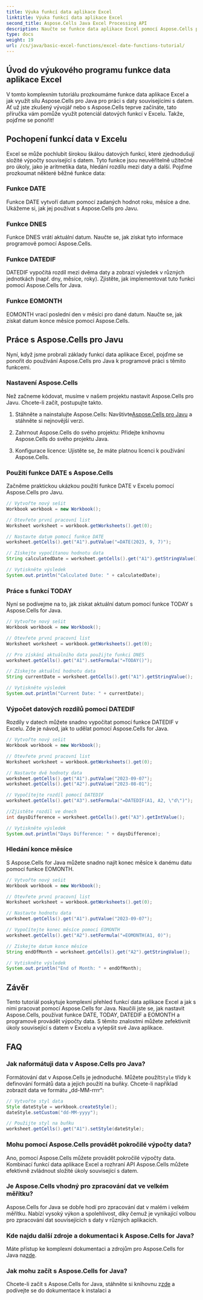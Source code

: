 ```yaml
---
title: Výuka funkcí data aplikace Excel
linktitle: Výuka funkcí data aplikace Excel
second_title: Aspose.Cells Java Excel Processing API
description: Naučte se funkce data aplikace Excel pomocí Aspose.Cells pro Java. Prozkoumejte podrobné návody se zdrojovým kódem.
type: docs
weight: 19
url: /cs/java/basic-excel-functions/excel-date-functions-tutorial/
---
```


## Úvod do výukového programu funkce data aplikace Excel

V tomto komplexním tutoriálu prozkoumáme funkce data aplikace Excel a jak využít sílu Aspose.Cells pro Java pro práci s daty souvisejícími s datem. Ať už jste zkušený vývojář nebo s Aspose.Cells teprve začínáte, tato příručka vám pomůže využít potenciál datových funkcí v Excelu. Takže, pojďme se ponořit!

## Pochopení funkcí data v Excelu

Excel se může pochlubit širokou škálou datových funkcí, které zjednodušují složité výpočty související s datem. Tyto funkce jsou neuvěřitelně užitečné pro úkoly, jako je aritmetika data, hledání rozdílu mezi daty a další. Pojďme prozkoumat některé běžné funkce data:

### Funkce DATE

Funkce DATE vytvoří datum pomocí zadaných hodnot roku, měsíce a dne. Ukážeme si, jak jej používat s Aspose.Cells pro Javu.

### Funkce DNES

Funkce DNES vrátí aktuální datum. Naučte se, jak získat tyto informace programově pomocí Aspose.Cells.

### Funkce DATEDIF

DATEDIF vypočítá rozdíl mezi dvěma daty a zobrazí výsledek v různých jednotkách (např. dny, měsíce, roky). Zjistěte, jak implementovat tuto funkci pomocí Aspose.Cells for Java.

### Funkce EOMONTH

EOMONTH vrací poslední den v měsíci pro dané datum. Naučte se, jak získat datum konce měsíce pomocí Aspose.Cells.

## Práce s Aspose.Cells pro Javu

Nyní, když jsme probrali základy funkcí data aplikace Excel, pojďme se ponořit do používání Aspose.Cells pro Java k programové práci s těmito funkcemi.

### Nastavení Aspose.Cells

Než začneme kódovat, musíme v našem projektu nastavit Aspose.Cells pro Javu. Chcete-li začít, postupujte takto.

1. Stáhněte a nainstalujte Aspose.Cells: Navštivte[Aspose.Cells pro Javu](https://releases.aspose.com/cells/java/) a stáhněte si nejnovější verzi.

2. Zahrnout Aspose.Cells do svého projektu: Přidejte knihovnu Aspose.Cells do svého projektu Java.

3. Konfigurace licence: Ujistěte se, že máte platnou licenci k používání Aspose.Cells.

### Použití funkce DATE s Aspose.Cells

Začněme praktickou ukázkou použití funkce DATE v Excelu pomocí Aspose.Cells pro Javu.

```java
// Vytvořte nový sešit
Workbook workbook = new Workbook();

// Otevřete první pracovní list
Worksheet worksheet = workbook.getWorksheets().get(0);

// Nastavte datum pomocí funkce DATE
worksheet.getCells().get("A1").putValue("=DATE(2023, 9, 7)");

// Získejte vypočítanou hodnotu data
String calculatedDate = worksheet.getCells().get("A1").getStringValue();

// Vytiskněte výsledek
System.out.println("Calculated Date: " + calculatedDate);
```

### Práce s funkcí TODAY

Nyní se podívejme na to, jak získat aktuální datum pomocí funkce TODAY s Aspose.Cells for Java.

```java
// Vytvořte nový sešit
Workbook workbook = new Workbook();

// Otevřete první pracovní list
Worksheet worksheet = workbook.getWorksheets().get(0);

// Pro získání aktuálního data použijte funkci DNES
worksheet.getCells().get("A1").setFormula("=TODAY()");

// Získejte aktuální hodnotu data
String currentDate = worksheet.getCells().get("A1").getStringValue();

// Vytiskněte výsledek
System.out.println("Current Date: " + currentDate);
```

### Výpočet datových rozdílů pomocí DATEDIF

Rozdíly v datech můžete snadno vypočítat pomocí funkce DATEDIF v Excelu. Zde je návod, jak to udělat pomocí Aspose.Cells for Java.

```java
// Vytvořte nový sešit
Workbook workbook = new Workbook();

// Otevřete první pracovní list
Worksheet worksheet = workbook.getWorksheets().get(0);

// Nastavte dvě hodnoty data
worksheet.getCells().get("A1").putValue("2023-09-07");
worksheet.getCells().get("A2").putValue("2023-08-01");

// Vypočítejte rozdíl pomocí DATEDIF
worksheet.getCells().get("A3").setFormula("=DATEDIF(A1, A2, \"d\")");

//Zjistěte rozdíl ve dnech
int daysDifference = worksheet.getCells().get("A3").getIntValue();

// Vytiskněte výsledek
System.out.println("Days Difference: " + daysDifference);
```

### Hledání konce měsíce

S Aspose.Cells for Java můžete snadno najít konec měsíce k danému datu pomocí funkce EOMONTH.

```java
// Vytvořte nový sešit
Workbook workbook = new Workbook();

// Otevřete první pracovní list
Worksheet worksheet = workbook.getWorksheets().get(0);

// Nastavte hodnotu data
worksheet.getCells().get("A1").putValue("2023-09-07");

// Vypočítejte konec měsíce pomocí EOMONTH
worksheet.getCells().get("A2").setFormula("=EOMONTH(A1, 0)");

// Získejte datum konce měsíce
String endOfMonth = worksheet.getCells().get("A2").getStringValue();

// Vytiskněte výsledek
System.out.println("End of Month: " + endOfMonth);
```

## Závěr

Tento tutoriál poskytuje komplexní přehled funkcí data aplikace Excel a jak s nimi pracovat pomocí Aspose.Cells for Java. Naučili jste se, jak nastavit Aspose.Cells, používat funkce DATE, TODAY, DATEDIF a EOMONTH a programově provádět výpočty data. S těmito znalostmi můžete zefektivnit úkoly související s datem v Excelu a vylepšit své Java aplikace.

## FAQ

### Jak naformátuji data v Aspose.Cells pro Java?

 Formátování dat v Aspose.Cells je jednoduché. Můžete použít`Style` třídy k definování formátů data a jejich použití na buňky. Chcete-li například zobrazit data ve formátu „dd-MM-rrrr“:

```java
// Vytvořte styl data
Style dateStyle = workbook.createStyle();
dateStyle.setCustom("dd-MM-yyyy");

// Použijte styl na buňku
worksheet.getCells().get("A1").setStyle(dateStyle);
```

### Mohu pomocí Aspose.Cells provádět pokročilé výpočty data?

Ano, pomocí Aspose.Cells můžete provádět pokročilé výpočty data. Kombinací funkcí data aplikace Excel a rozhraní API Aspose.Cells můžete efektivně zvládnout složité úkoly související s datem.

### Je Aspose.Cells vhodný pro zpracování dat ve velkém měřítku?

Aspose.Cells for Java se dobře hodí pro zpracování dat v malém i velkém měřítku. Nabízí vysoký výkon a spolehlivost, díky čemuž je vynikající volbou pro zpracování dat souvisejících s daty v různých aplikacích.

### Kde najdu další zdroje a dokumentaci k Aspose.Cells for Java?

 Máte přístup ke komplexní dokumentaci a zdrojům pro Aspose.Cells for Java na[zde](https://reference.aspose.com/cells/java/).

### Jak mohu začít s Aspose.Cells for Java?

 Chcete-li začít s Aspose.Cells for Java, stáhněte si knihovnu z[zde](https://releases.aspose.com/cells/java/) a podívejte se do dokumentace k instalaci a